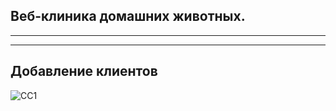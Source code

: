Веб-клиника домашних животных.
------------------------------------
___________________________________
___________________________________

Добавление клиентов
------------------------------------
![CC1](https://github.com/Panchenko-Vlad/java-lessons/blob/master/ClinicWeb_JSP_JSTL/clinic-pet-web/src/main/java/Screenshots/input1.png)

